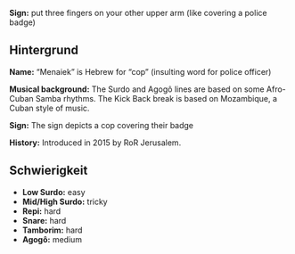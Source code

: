 **Sign:** put three fingers on your other upper arm (like covering a police
badge)

## Hintergrund

**Name:** “Menaiek” is Hebrew for “cop” (insulting word for police officer)

**Musical background:** The Surdo and Agogô lines are based on some Afro-Cuban
Samba rhythms. The Kick Back break is based on Mozambique, a Cuban style of
music.

**Sign:** The sign depicts a cop covering their badge

**History:** Introduced in 2015 by RoR Jerusalem.

## Schwierigkeit

* **Low Surdo:** easy
* **Mid/High Surdo:** tricky
* **Repi:** hard
* **Snare:** hard
* **Tamborim:** hard
* **Agogô:** medium
